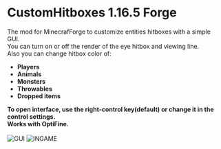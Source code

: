 # CustomHitboxes 1.16.5 Forge
The mod for MinecrafForge to customize entities hitboxes with a simple GUI.<br/>
You can turn on or off the render of the eye hitbox and viewing line.<br/>
Also you can change hitbox color of:
- **Players**
- **Animals**
- **Monsters**
- **Throwables**
- **Dropped items**<br/>

**To open interface, use the right-control key(default) or change it in the control settings.**<br/>
**Works with OptiFine.**<br/>
<br/>
![GUI](https://user-images.githubusercontent.com/46312126/191856125-38749edd-df2d-45d1-86f3-4dd64cc0e115.png)
![INGAME](https://user-images.githubusercontent.com/46312126/191962299-12e9a2a3-0343-4ec8-bcf7-62d67924432a.png)

